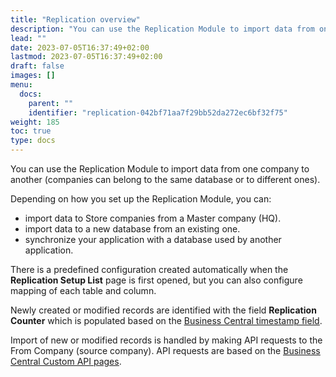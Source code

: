 ```yaml
---
title: "Replication overview"
description: "You can use the Replication Module to import data from one company to another (companies can belong to the same database or to different ones)."
lead: ""
date: 2023-07-05T16:37:49+02:00
lastmod: 2023-07-05T16:37:49+02:00
draft: false
images: []
menu:
  docs:
    parent: ""
    identifier: "replication-042bf71aa7f29bb52da272ec6bf32f75"
weight: 185
toc: true
type: docs
---
```


You can use the Replication Module to import data from one company to another (companies can belong to the same database or to different ones).

Depending on how you set up the Replication Module, you can:

- import data to Store companies from a Master company (HQ).
- import data to a new database from an existing one.
- synchronize your application with a database used by another application.     

There is a predefined configuration created automatically when the **Replication Setup List** page is first opened, but you can also configure mapping of each table and column.

Newly created or modified records are identified with the field **Replication Counter** which is populated based on the [<ins>Business Central timestamp field<ins>](https://docs.microsoft.com/en-us/dynamics-nav/how-to--use-a-timestamp-field).

Import of new or modified records is handled by making API requests to the From Company (source company). API requests are based on the [<ins>Business Central Custom API pages<ins>](https://docs.microsoft.com/en-us/dynamics365/business-central/dev-itpro/developer/devenv-develop-custom-api).